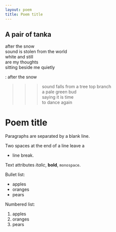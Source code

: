 ```yaml
---
layout: poem
title: Poem title
---
```


A pair of tanka
---------------

after the snow  
sound is stolen from the world  
white and still  
are my thoughts  
sitting beside me quietly  




:    after the snow  
> > > sound falls from a tree top branch  
> > > a pale green bud  
> > > saying it is time  
> > > to dance again  


Poem title
==========

Paragraphs are separated
by a blank line.

Two spaces at the end of a line leave a  
 + line break.

Text attributes _italic_, 
**bold**, `monospace`.

Bullet list:

  * apples
  * oranges
  * pears

Numbered list:

  1. apples
  2. oranges
  3. pears
